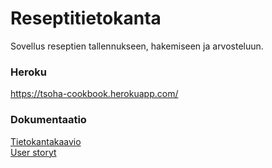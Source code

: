 # Reseptitietokanta

Sovellus reseptien tallennukseen, hakemiseen ja arvosteluun.

### Heroku

https://tsoha-cookbook.herokuapp.com/

### Dokumentaatio

[Tietokantakaavio](https://github.com/JakeKallioniemi/reseptitietokanta/blob/master/documentation/diagram.png)  
[User storyt](https://github.com/JakeKallioniemi/reseptitietokanta/blob/master/documentation/user_stories.md)
